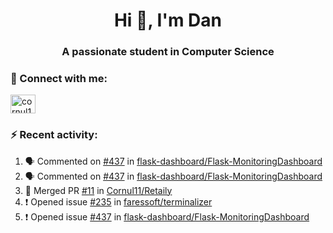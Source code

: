 <h1 align="center">Hi 👋, I'm Dan</h1>
<h3 align="center">A passionate student in Computer Science</h3>

### :rocket: Connect with me:</h3>
<p align="left">
<a href="https://linkedin.com/in/cornul11" target="blank"><img align="center" src="https://raw.githubusercontent.com/rahuldkjain/github-profile-readme-generator/master/src/images/icons/Social/linked-in-alt.svg" alt="cornul11" height="30" width="40" /></a>
</p>

### :zap: Recent activity:
<!--START_SECTION:activity-->
1. 🗣 Commented on [#437](https://github.com/flask-dashboard/Flask-MonitoringDashboard/issues/437#issuecomment-1826925413) in [flask-dashboard/Flask-MonitoringDashboard](https://github.com/flask-dashboard/Flask-MonitoringDashboard)
2. 🗣 Commented on [#437](https://github.com/flask-dashboard/Flask-MonitoringDashboard/issues/437#issuecomment-1825897839) in [flask-dashboard/Flask-MonitoringDashboard](https://github.com/flask-dashboard/Flask-MonitoringDashboard)
3. 🎉 Merged PR [#11](https://github.com/Cornul11/Retaily/pull/11) in [Cornul11/Retaily](https://github.com/Cornul11/Retaily)
4. ❗ Opened issue [#235](https://github.com/faressoft/terminalizer/issues/235) in [faressoft/terminalizer](https://github.com/faressoft/terminalizer)
5. ❗ Opened issue [#437](https://github.com/flask-dashboard/Flask-MonitoringDashboard/issues/437) in [flask-dashboard/Flask-MonitoringDashboard](https://github.com/flask-dashboard/Flask-MonitoringDashboard)
<!--END_SECTION:activity-->
